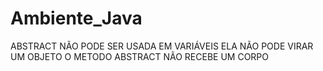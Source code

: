 # Ambiente_Java
 
ABSTRACT NÃO PODE SER USADA EM VARIÁVEIS
ELA NÃO PODE VIRAR UM OBJETO
O METODO ABSTRACT NÃO RECEBE UM CORPO 